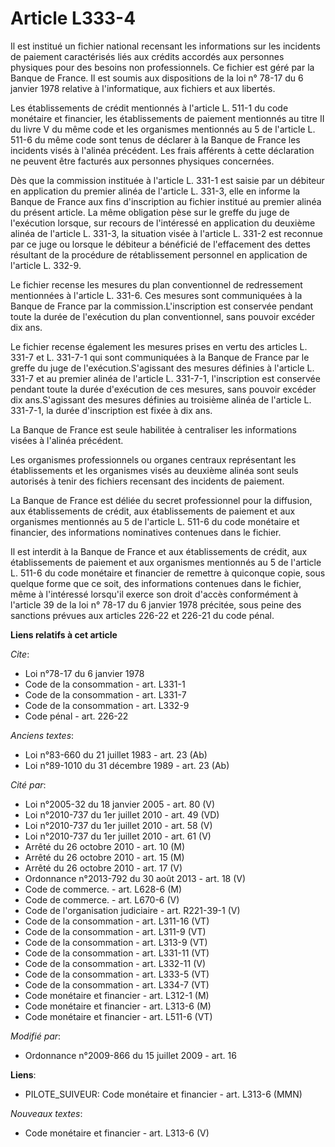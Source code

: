 # Article L333-4

Il est institué un fichier national recensant les informations sur les incidents de paiement caractérisés liés aux crédits
accordés aux personnes physiques pour des besoins non professionnels. Ce fichier est géré par la Banque de France. Il est
soumis aux dispositions de la loi n° 78-17 du 6 janvier 1978 relative à l'informatique, aux fichiers et aux libertés. 

Les établissements de crédit mentionnés à l'article L. 511-1 du code monétaire et financier, les établissements de paiement
mentionnés au titre II du livre V du même code et les organismes mentionnés au 5 de l'article L. 511-6 du même code sont
tenus de déclarer à la Banque de France les incidents visés à l'alinéa précédent. Les frais afférents à cette déclaration ne
peuvent être facturés aux personnes physiques concernées. 

Dès que la commission instituée à l'article L. 331-1 est saisie par un débiteur en application du premier alinéa de l'article
L. 331-3, elle en informe la Banque de France aux fins d'inscription au fichier institué au premier alinéa du présent
article. La même obligation pèse sur le greffe du juge de l'exécution lorsque, sur recours de l'intéressé en application du
deuxième alinéa de l'article L. 331-3, la situation visée à l'article L. 331-2 est reconnue par ce juge ou lorsque le
débiteur a bénéficié de l'effacement des dettes résultant de la procédure de rétablissement personnel en application de
l'article L. 332-9. 

Le fichier recense les mesures du plan conventionnel de redressement mentionnées à l'article L. 331-6. Ces mesures sont
communiquées à la Banque de France par la commission.L'inscription est conservée pendant toute la durée de l'exécution du
plan conventionnel, sans pouvoir excéder dix ans. 

Le fichier recense également les mesures prises en vertu des articles L. 331-7 et L. 331-7-1 qui sont communiquées à la
Banque de France par le greffe du juge de l'exécution.S'agissant des mesures définies à l'article L. 331-7 et au premier
alinéa de l'article L. 331-7-1, l'inscription est conservée pendant toute la durée d'exécution de ces mesures, sans pouvoir
excéder dix ans.S'agissant des mesures définies au troisième alinéa de l'article L. 331-7-1, la durée d'inscription est fixée
à dix ans. 

La Banque de France est seule habilitée à centraliser les informations visées à l'alinéa précédent. 

Les organismes professionnels ou organes centraux représentant les établissements et les organismes visés au deuxième alinéa
sont seuls autorisés à tenir des fichiers recensant des incidents de paiement. 

La Banque de France est déliée du secret professionnel pour la diffusion, aux établissements de crédit, aux établissements de
paiement et aux organismes mentionnés au 5 de l'article L. 511-6 du code monétaire et financier, des informations nominatives
contenues dans le fichier. 

Il est interdit à la Banque de France et aux établissements de crédit, aux établissements de paiement et aux organismes
mentionnés au 5 de l'article L. 511-6 du code monétaire et financier de remettre à quiconque copie, sous quelque forme que ce
soit, des informations contenues dans le fichier, même à l'intéressé lorsqu'il exerce son droit d'accès conformément à
l'article 39 de la loi n° 78-17 du 6 janvier 1978 précitée, sous peine des sanctions prévues aux articles 226-22 et 226-21 du
code pénal.

**Liens relatifs à cet article**

_Cite_:

  - Loi n°78-17 du 6 janvier 1978
  - Code de la consommation - art. L331-1
  - Code de la consommation - art. L331-7
  - Code de la consommation - art. L332-9
  - Code pénal - art. 226-22

_Anciens textes_:

  - Loi n°83-660 du 21 juillet 1983 - art. 23 (Ab)
  - Loi n°89-1010 du 31 décembre 1989 - art. 23 (Ab)

_Cité par_:

  - Loi n°2005-32 du 18 janvier 2005 - art. 80 (V)
  - Loi n°2010-737 du 1er juillet 2010 - art. 49 (VD)
  - Loi n°2010-737 du 1er juillet 2010 - art. 58 (V)
  - Loi n°2010-737 du 1er juillet 2010 - art. 61 (V)
  - Arrêté du 26 octobre 2010 - art. 10 (M)
  - Arrêté du 26 octobre 2010 - art. 15 (M)
  - Arrêté du 26 octobre 2010 - art. 17 (V)
  - Ordonnance n°2013-792 du 30 août 2013 - art. 18 (V)
  - Code de commerce. - art. L628-6 (M)
  - Code de commerce. - art. L670-6 (V)
  - Code de l'organisation judiciaire - art. R221-39-1 (V)
  - Code de la consommation - art. L311-16 (VT)
  - Code de la consommation - art. L311-9 (VT)
  - Code de la consommation - art. L313-9 (VT)
  - Code de la consommation - art. L331-11 (VT)
  - Code de la consommation - art. L332-11 (V)
  - Code de la consommation - art. L333-5 (VT)
  - Code de la consommation - art. L334-7 (VT)
  - Code monétaire et financier - art. L312-1 (M)
  - Code monétaire et financier - art. L313-6 (M)
  - Code monétaire et financier - art. L511-6 (VT)

_Modifié par_:

  - Ordonnance n°2009-866 du 15 juillet 2009 - art. 16

**Liens**:

  - PILOTE_SUIVEUR: Code monétaire et financier - art. L313-6 (MMN)

_Nouveaux textes_:

  - Code monétaire et financier - art. L313-6 (V)
